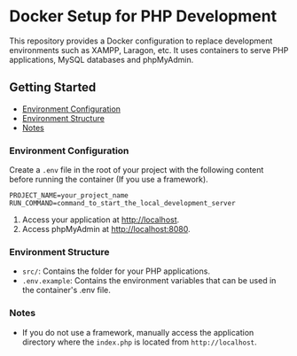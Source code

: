 # Docker Setup for PHP Development

This repository provides a Docker configuration to replace development environments such as XAMPP, Laragon, etc. It uses containers to serve PHP applications, MySQL databases and phpMyAdmin.

## Getting Started

* [Environment Configuration](#environment-configuration)
* [Environment Structure](#environment-structure)
* [Notes](#notes)

### Environment Configuration

Create a `.env` file in the root of your project with the following content before running the container (If you use a framework).

```env
PROJECT_NAME=your_project_name
RUN_COMMAND=command_to_start_the_local_development_server
```

1. Access your application at [http://localhost](http://localhost).
2. Access phpMyAdmin at [http://localhost:8080](http://localhost:8080).

### Environment Structure

* `src/`: Contains the folder for your PHP applications.
* `.env.example`: Contains the environment variables that can be used in the container's .env file.

### Notes

* If you do not use a framework, manually access the application directory where the `index.php` is located from `http://localhost`.

